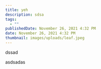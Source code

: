 ```yaml
---
title: yeh
description: sdsa
tags:
  - ""
publishedDate: November 26, 2021 4:32 PM
date: November 26, 2021 4:32 PM
thumbnail: images/uploads/leaf.jpeg
---
```

dssad

asdsadas